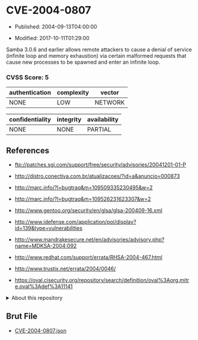 # CVE-2004-0807

- Published: 2004-09-13T04:00:00

- Modified: 2017-10-11T01:29:00

Samba 3.0.6 and earlier allows remote attackers to cause a denial of service (infinite loop and memory exhaustion) via certain malformed requests that cause new processes to be spawned and enter an infinite loop.

### CVSS Score: **5**

| authentication | complexity | vector |
| --- | --- | --- |
| NONE | LOW | NETWORK |

| confidentiality | integrity | availability |
| --- | --- | --- |
| NONE | NONE | PARTIAL |

## References

* ftp://patches.sgi.com/support/free/security/advisories/20041201-01-P

* http://distro.conectiva.com.br/atualizacoes/?id=a&anuncio=000873

* http://marc.info/?l=bugtraq&m=109509335230495&w=2

* http://marc.info/?l=bugtraq&m=109526231623307&w=2

* http://www.gentoo.org/security/en/glsa/glsa-200409-16.xml

* http://www.idefense.com/application/poi/display?id=139&type=vulnerabilities

* http://www.mandrakesecure.net/en/advisories/advisory.php?name=MDKSA-2004:092

* http://www.redhat.com/support/errata/RHSA-2004-467.html

* http://www.trustix.net/errata/2004/0046/

* https://oval.cisecurity.org/repository/search/definition/oval%3Aorg.mitre.oval%3Adef%3A11141

<details>
<summary>About this repository</summary> 

  This repository is part of the project [Live Hack CVE](https://github.com/Live-Hack-CVE). Main website can be found [www.live-hack.org](https://www.live-hack.org) 
  
  Made by [Sn0wAlice](https://github.com/Sn0wAlice) for the people that care about security and need to have a feed of the latest CVEs. Hope you enjoy it, don't forget to star the repo and follow me on [Twitter](https://twitter.com/Sn0wAlice) and [Github](https://github.com/Sn0wAlice). And that is my [personnal website](https://www.alice-snow.me/)

  - [Home Page](https://github.com/Live-Hack-CVE)
  - [Framework](https://github.com/Live-Hack-CVE/cve-framework)
  - [CVE database](https://github.com/Live-Hack-CVE/full_database)
  - [Changelog](https://github.com/Live-Hack-CVE/Changelog)
</details>

## Brut File

* [CVE-2004-0807.json](https://raw.githubusercontent.com/Live-Hack-CVE/full_database/main/cves/2004/CVE-2004-0807.json)

